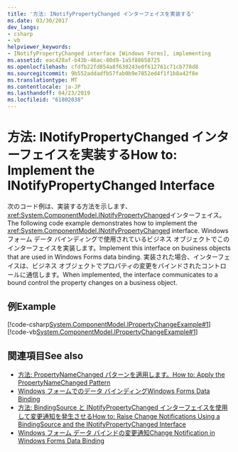 ```yaml
---
title: '方法: INotifyPropertyChanged インターフェイスを実装する'
ms.date: 03/30/2017
dev_langs:
- csharp
- vb
helpviewer_keywords:
- INotifyPropertyChanged interface [Windows Forms], implementing
ms.assetid: eac428af-b43b-46ac-80d9-1a5f88658725
ms.openlocfilehash: cfdfb22fd854a8f630243e0f612761c71cb778d8
ms.sourcegitcommit: 9b552addadfb57fab0b9e7852ed4f1f1b8a42f8e
ms.translationtype: MT
ms.contentlocale: ja-JP
ms.lasthandoff: 04/23/2019
ms.locfileid: "61802038"
---
```

# <a name="how-to-implement-the-inotifypropertychanged-interface"></a><span data-ttu-id="16987-102">方法: INotifyPropertyChanged インターフェイスを実装する</span><span class="sxs-lookup"><span data-stu-id="16987-102">How to: Implement the INotifyPropertyChanged Interface</span></span>
<span data-ttu-id="16987-103">次のコード例は、実装する方法を示します、<xref:System.ComponentModel.INotifyPropertyChanged>インターフェイス。</span><span class="sxs-lookup"><span data-stu-id="16987-103">The following code example demonstrates how to implement the <xref:System.ComponentModel.INotifyPropertyChanged> interface.</span></span> <span data-ttu-id="16987-104">Windows フォーム データ バインディングで使用されているビジネス オブジェクトでこのインターフェイスを実装します。</span><span class="sxs-lookup"><span data-stu-id="16987-104">Implement this interface on business objects that are used in Windows Forms data binding.</span></span> <span data-ttu-id="16987-105">実装された場合、インターフェイスは、ビジネス オブジェクトでプロパティの変更をバインドされたコントロールに通信します。</span><span class="sxs-lookup"><span data-stu-id="16987-105">When implemented, the interface  communicates to a bound control the property changes on a business object.</span></span>  
  
## <a name="example"></a><span data-ttu-id="16987-106">例</span><span class="sxs-lookup"><span data-stu-id="16987-106">Example</span></span>  
 [!code-csharp[System.ComponentModel.IPropertyChangeExample#1](~/samples/snippets/csharp/VS_Snippets_Winforms/System.ComponentModel.IPropertyChangeExample/CS/Form1.cs#1)]
 [!code-vb[System.ComponentModel.IPropertyChangeExample#1](~/samples/snippets/visualbasic/VS_Snippets_Winforms/System.ComponentModel.IPropertyChangeExample/VB/Form1.vb#1)]  
  
## <a name="see-also"></a><span data-ttu-id="16987-107">関連項目</span><span class="sxs-lookup"><span data-stu-id="16987-107">See also</span></span>

- [<span data-ttu-id="16987-108">方法: PropertyNameChanged パターンを適用します。</span><span class="sxs-lookup"><span data-stu-id="16987-108">How to: Apply the PropertyNameChanged Pattern</span></span>](how-to-apply-the-propertynamechanged-pattern.md)
- [<span data-ttu-id="16987-109">Windows フォームでのデータ バインディング</span><span class="sxs-lookup"><span data-stu-id="16987-109">Windows Forms Data Binding</span></span>](windows-forms-data-binding.md)
- [<span data-ttu-id="16987-110">方法: BindingSource と INotifyPropertyChanged インターフェイスを使用して変更通知を発生させる</span><span class="sxs-lookup"><span data-stu-id="16987-110">How to: Raise Change Notifications Using a BindingSource and the INotifyPropertyChanged Interface</span></span>](./controls/raise-change-notifications--bindingsource.md)
- [<span data-ttu-id="16987-111">Windows フォーム データ バインドの変更通知</span><span class="sxs-lookup"><span data-stu-id="16987-111">Change Notification in Windows Forms Data Binding</span></span>](change-notification-in-windows-forms-data-binding.md)
